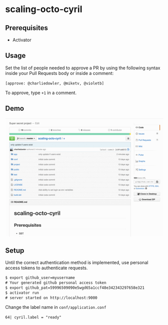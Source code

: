 # scaling-octo-cyril

## Prerequisites
* Activator

## Usage

Set the list of people needed to approve a PR by using the following syntax inside your Pull Requests body or inside a comment:

`[approve: @charliedowler, @miketv, @violetb]`

To approve, type `+1` in a comment.

## Demo

![demo.gif](demo.gif)

## Setup
Until the correct authentication method is implemented, use personal access tokens to authenticate requests.
```
$ export github_user=myusername
# Your generated github personal access token
$ export github_pat=59996509090e5wgd65a1ccf48e342343297658e321
$ activator run
# server started on http://localhost:9000
```

Change the label name in `conf/application.conf`

`64| cyril.label = "ready"`